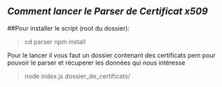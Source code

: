 *Comment lancer le Parser de Certificat x509*
------


##Pour installer le script (root du dossier):

> cd parser 
> npm install

Pour le lancer il vous faut un dossier contenant des certificats pem pour pouvoir le parser et récuperer les données qui nous intéresse

> node index.js dossier_de_certificats/


